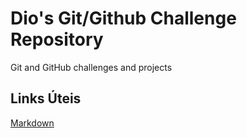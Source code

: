# Dio's Git/Github Challenge Repository
Git and GitHub challenges and projects

## Links Úteis
[Markdown](https://www.markdownguide.org/basic-syntax/)
